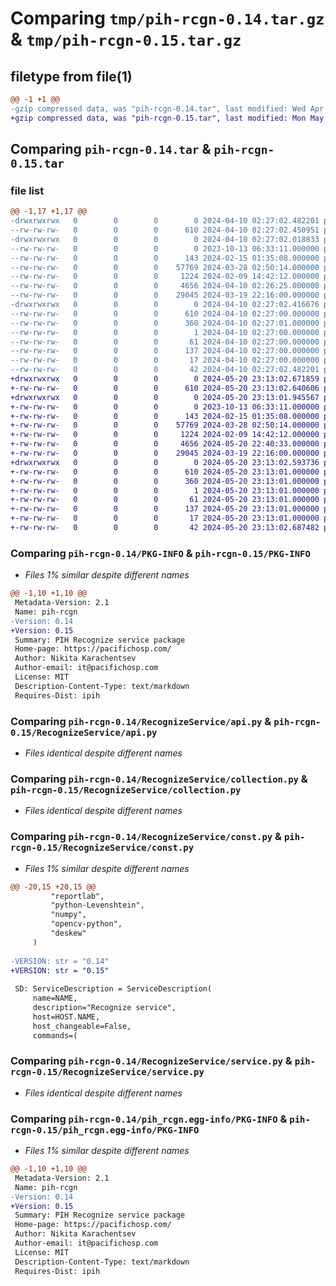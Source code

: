 # Comparing `tmp/pih-rcgn-0.14.tar.gz` & `tmp/pih-rcgn-0.15.tar.gz`

## filetype from file(1)

```diff
@@ -1 +1 @@
-gzip compressed data, was "pih-rcgn-0.14.tar", last modified: Wed Apr 10 02:27:02 2024, max compression
+gzip compressed data, was "pih-rcgn-0.15.tar", last modified: Mon May 20 23:13:02 2024, max compression
```

## Comparing `pih-rcgn-0.14.tar` & `pih-rcgn-0.15.tar`

### file list

```diff
@@ -1,17 +1,17 @@
-drwxrwxrwx   0        0        0        0 2024-04-10 02:27:02.482201 pih-rcgn-0.14/
--rw-rw-rw-   0        0        0      610 2024-04-10 02:27:02.450951 pih-rcgn-0.14/PKG-INFO
-drwxrwxrwx   0        0        0        0 2024-04-10 02:27:02.018833 pih-rcgn-0.14/RecognizeService/
--rw-rw-rw-   0        0        0        0 2023-10-13 06:33:11.000000 pih-rcgn-0.14/RecognizeService/__init__.py
--rw-rw-rw-   0        0        0      143 2024-02-15 01:35:08.000000 pih-rcgn-0.14/RecognizeService/__main__.py
--rw-rw-rw-   0        0        0    57769 2024-03-28 02:50:14.000000 pih-rcgn-0.14/RecognizeService/api.py
--rw-rw-rw-   0        0        0     1224 2024-02-09 14:42:12.000000 pih-rcgn-0.14/RecognizeService/collection.py
--rw-rw-rw-   0        0        0     4656 2024-04-10 02:26:25.000000 pih-rcgn-0.14/RecognizeService/const.py
--rw-rw-rw-   0        0        0    29045 2024-03-19 22:16:00.000000 pih-rcgn-0.14/RecognizeService/service.py
-drwxrwxrwx   0        0        0        0 2024-04-10 02:27:02.416676 pih-rcgn-0.14/pih_rcgn.egg-info/
--rw-rw-rw-   0        0        0      610 2024-04-10 02:27:00.000000 pih-rcgn-0.14/pih_rcgn.egg-info/PKG-INFO
--rw-rw-rw-   0        0        0      360 2024-04-10 02:27:01.000000 pih-rcgn-0.14/pih_rcgn.egg-info/SOURCES.txt
--rw-rw-rw-   0        0        0        1 2024-04-10 02:27:00.000000 pih-rcgn-0.14/pih_rcgn.egg-info/dependency_links.txt
--rw-rw-rw-   0        0        0       61 2024-04-10 02:27:00.000000 pih-rcgn-0.14/pih_rcgn.egg-info/entry_points.txt
--rw-rw-rw-   0        0        0      137 2024-04-10 02:27:00.000000 pih-rcgn-0.14/pih_rcgn.egg-info/requires.txt
--rw-rw-rw-   0        0        0       17 2024-04-10 02:27:00.000000 pih-rcgn-0.14/pih_rcgn.egg-info/top_level.txt
--rw-rw-rw-   0        0        0       42 2024-04-10 02:27:02.482201 pih-rcgn-0.14/setup.cfg
+drwxrwxrwx   0        0        0        0 2024-05-20 23:13:02.671859 pih-rcgn-0.15/
+-rw-rw-rw-   0        0        0      610 2024-05-20 23:13:02.640606 pih-rcgn-0.15/PKG-INFO
+drwxrwxrwx   0        0        0        0 2024-05-20 23:13:01.945567 pih-rcgn-0.15/RecognizeService/
+-rw-rw-rw-   0        0        0        0 2023-10-13 06:33:11.000000 pih-rcgn-0.15/RecognizeService/__init__.py
+-rw-rw-rw-   0        0        0      143 2024-02-15 01:35:08.000000 pih-rcgn-0.15/RecognizeService/__main__.py
+-rw-rw-rw-   0        0        0    57769 2024-03-28 02:50:14.000000 pih-rcgn-0.15/RecognizeService/api.py
+-rw-rw-rw-   0        0        0     1224 2024-02-09 14:42:12.000000 pih-rcgn-0.15/RecognizeService/collection.py
+-rw-rw-rw-   0        0        0     4656 2024-05-20 22:40:33.000000 pih-rcgn-0.15/RecognizeService/const.py
+-rw-rw-rw-   0        0        0    29045 2024-03-19 22:16:00.000000 pih-rcgn-0.15/RecognizeService/service.py
+drwxrwxrwx   0        0        0        0 2024-05-20 23:13:02.593736 pih-rcgn-0.15/pih_rcgn.egg-info/
+-rw-rw-rw-   0        0        0      610 2024-05-20 23:13:01.000000 pih-rcgn-0.15/pih_rcgn.egg-info/PKG-INFO
+-rw-rw-rw-   0        0        0      360 2024-05-20 23:13:01.000000 pih-rcgn-0.15/pih_rcgn.egg-info/SOURCES.txt
+-rw-rw-rw-   0        0        0        1 2024-05-20 23:13:01.000000 pih-rcgn-0.15/pih_rcgn.egg-info/dependency_links.txt
+-rw-rw-rw-   0        0        0       61 2024-05-20 23:13:01.000000 pih-rcgn-0.15/pih_rcgn.egg-info/entry_points.txt
+-rw-rw-rw-   0        0        0      137 2024-05-20 23:13:01.000000 pih-rcgn-0.15/pih_rcgn.egg-info/requires.txt
+-rw-rw-rw-   0        0        0       17 2024-05-20 23:13:01.000000 pih-rcgn-0.15/pih_rcgn.egg-info/top_level.txt
+-rw-rw-rw-   0        0        0       42 2024-05-20 23:13:02.687482 pih-rcgn-0.15/setup.cfg
```

### Comparing `pih-rcgn-0.14/PKG-INFO` & `pih-rcgn-0.15/PKG-INFO`

 * *Files 1% similar despite different names*

```diff
@@ -1,10 +1,10 @@
 Metadata-Version: 2.1
 Name: pih-rcgn
-Version: 0.14
+Version: 0.15
 Summary: PIH Recognize service package
 Home-page: https://pacifichosp.com/
 Author: Nikita Karachentsev
 Author-email: it@pacifichosp.com
 License: MIT
 Description-Content-Type: text/markdown
 Requires-Dist: ipih
```

### Comparing `pih-rcgn-0.14/RecognizeService/api.py` & `pih-rcgn-0.15/RecognizeService/api.py`

 * *Files identical despite different names*

### Comparing `pih-rcgn-0.14/RecognizeService/collection.py` & `pih-rcgn-0.15/RecognizeService/collection.py`

 * *Files identical despite different names*

### Comparing `pih-rcgn-0.14/RecognizeService/const.py` & `pih-rcgn-0.15/RecognizeService/const.py`

 * *Files 1% similar despite different names*

```diff
@@ -20,15 +20,15 @@
         "reportlab",
         "python-Levenshtein",
         "numpy",
         "opencv-python",
         "deskew"
     )
 
-VERSION: str = "0.14"
+VERSION: str = "0.15"
 
 SD: ServiceDescription = ServiceDescription(
     name=NAME,
     description="Recognize service",
     host=HOST.NAME,
     host_changeable=False,
     commands=(
```

### Comparing `pih-rcgn-0.14/RecognizeService/service.py` & `pih-rcgn-0.15/RecognizeService/service.py`

 * *Files identical despite different names*

### Comparing `pih-rcgn-0.14/pih_rcgn.egg-info/PKG-INFO` & `pih-rcgn-0.15/pih_rcgn.egg-info/PKG-INFO`

 * *Files 1% similar despite different names*

```diff
@@ -1,10 +1,10 @@
 Metadata-Version: 2.1
 Name: pih-rcgn
-Version: 0.14
+Version: 0.15
 Summary: PIH Recognize service package
 Home-page: https://pacifichosp.com/
 Author: Nikita Karachentsev
 Author-email: it@pacifichosp.com
 License: MIT
 Description-Content-Type: text/markdown
 Requires-Dist: ipih
```

